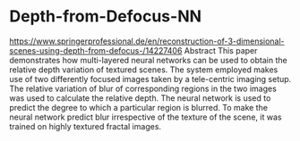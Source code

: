 # Depth-from-Defocus-NN
https://www.springerprofessional.de/en/reconstruction-of-3-dimensional-scenes-using-depth-from-defocus-/14227406
Abstract
This paper demonstrates how multi-layered neural networks can be used to obtain the relative depth variation of textured scenes. The system employed makes use of two differently focused images taken by a tele-centric imaging setup. The relative variation of blur of corresponding regions in the two images was used to calculate the relative depth. The neural network is used to predict the degree to which a particular region is blurred. To make the neural network predict blur irrespective of the texture of the scene, it was trained on highly textured fractal images.
